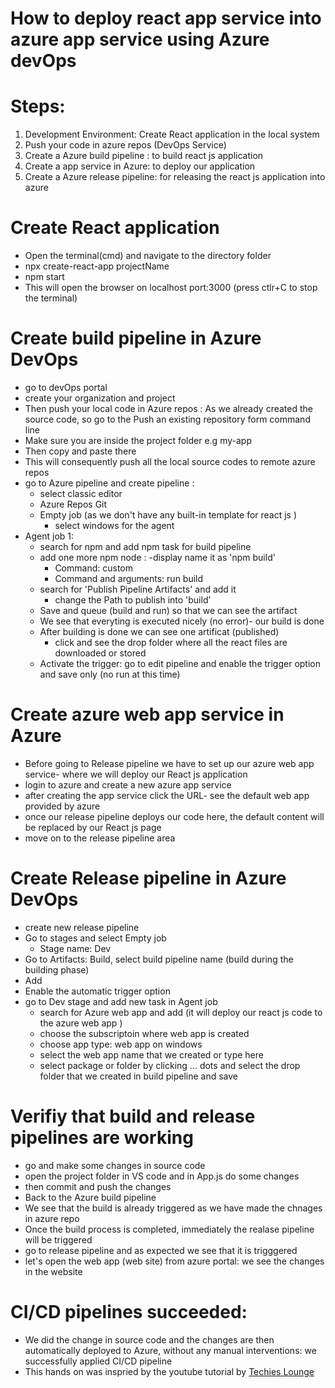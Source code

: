 # How to deploy react app service into azure app service using Azure devOps
# Steps:
1. Development Environment: Create React application in the local system
2. Push your code in azure repos (DevOps Service)
3. Create a Azure build pipeline : to build react js application
4. Create a app service in Azure: to deploy our application
5. Create a Azure release pipeline: for releasing the react js application into azure

# Create React application
- Open the terminal(cmd) and navigate to the directory folder
- npx create-react-app projectName
- npm start
- This will open the browser on localhost port:3000 (press ctlr+C to stop the terminal)

# Create build pipeline in Azure DevOps
- go to devOps portal
- create your organization and project
- Then push your local code in Azure repos : As we already created the source code, so go to the Push an existing repository form command line
- Make sure you are inside the project folder e.g my-app
- Then copy and paste there
- This will consequently push all the local source codes to remote azure repos
- go to Azure pipeline and create pipeline : 
  - select classic editor
  - Azure Repos Git
  - Empty job (as we don't have any built-in template for react js )
    - select windows for the agent
- Agent job 1:
  - search for npm and add npm task for build pipeline
  - add one more npm node :
    -display name it as 'npm build'
    - Command: custom
    - Command and arguments: run build
  - search for 'Publish Pipeline Artifacts' and add it
    - change the Path to publish into 'build'
  - Save and queue (build and run) so that we can see the artifact
  - We see that everyting is executed nicely (no error)- our build is done
  - After building is done we can see one artificat (published)
    - click and see the drop folder where all the react files are downloaded or stored
  - Activate the trigger: go to edit pipeline and enable the trigger option and save only (no run at this time)
# Create azure web app service in Azure
- Before going to Release pipeline we have to set up our azure web app service- where we will deploy our React js application
- login to azure and create a new azure app service
- after creating the app service click the URL- see the default web app provided by azure
- once our release pipeline deploys our code here, the default content will be replaced by our React js page
- move on to the release pipeline area

# Create Release pipeline in Azure DevOps
- create new release pipeline
- Go to stages and select Empty job
  - Stage name: Dev
- Go to Artifacts: Build, select build pipeline name (build during the building phase)
- Add
- Enable the automatic trigger option
- go to Dev stage and add new task in Agent job
  - search for Azure web app and add (it will deploy our react js code to the azure web app )
  - choose the subscriptoin where web app is created
  - choose app type: web app on windows
  - select the web app name that we created or type here
  - select package or folder by clicking ... dots and select the drop folder that we created in build pipeline and save

# Verifiy that build and release pipelines are working
- go and make some changes in source code
- open the project folder in VS code and in App.js do some changes
- then commit and push the changes
- Back to the Azure build pipeline
- We see that the build is already triggered as we have made the chnages in azure repo
- Once the build process is completed, immediately the realase pipeline will be triggered
- go to release pipeline and as expected we see that it is trigggered
- let's open the web app (web site) from azure portal: we see the changes in the website

# CI/CD pipelines succeeded:
- We did the change in source code and the changes are then automatically deployed to Azure, without any manual interventions: we successfully applied CI/CD pipeline 
- This hands on was inspried by the youtube tutorial by [Techies Lounge](https://www.youtube.com/watch?v=Ny5vJRfQito&ab_channel=TechiesLounge)





